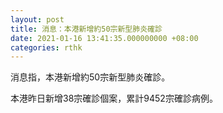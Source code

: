 ```yaml
---
layout: post
title: 消息：本港新增約50宗新型肺炎確診
date: 2021-01-16 13:41:35.000000000 +08:00
categories: rthk
---
```


消息指，本港新增約50宗新型肺炎確診。

本港昨日新增38宗確診個案，累計9452宗確診病例。
